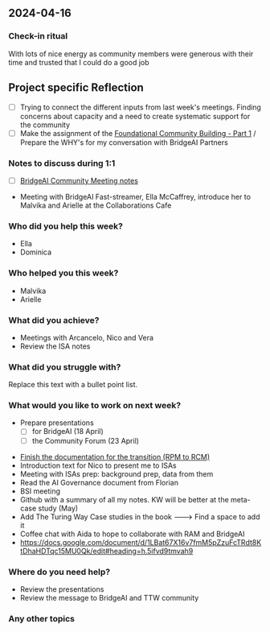 ## 2024-04-16

### Check-in ritual
With lots of nice energy as community members were generous with their time and trusted that I could do a good job

## Project specific Reflection
- [ ] Trying to connect the different inputs from last week's meetings. Finding concerns about capacity and a need to create systematic support for the community
- [ ] Make the assignment of the [Foundational Community Building - Part 1](https://malvikasharan.github.io/community-building-foundational-training/community-narrative.html) / Prepare the WHY's for my conversation with BridgeAI Partners

### Notes to discuss during 1:1
- [ ] [BridgeAI Community Meeting notes](https://hackmd.io/livifc8ISFOrPtua4Pia2Q?both)
- Meeting with BridgeAI Fast-streamer, Ella McCaffrey, introduce her to Malvika and Arielle at the Collaborations Cafe

### Who did you help this week?
- Ella
- Dominica

### Who helped you this week?
* Malvika 
* Arielle

### What did you achieve?
* Meetings with Arcancelo, Nico and Vera
* Review the ISA notes

### What did you struggle with?
Replace this text with a bullet point list.

### What would you like to work on next week?
- Prepare presentations
    - [ ] for BridgeAI (18 April) 
    - [ ] the Community Forum (23 April) 
* [Finish the documentation for the transition (RPM to RCM)](https://hackmd.io/M-DXcHVnTB6sX0euTGUCkw)
* Introduction text for Nico to present me to ISAs
* Meeting with ISAs prep: background prep, data from them
* Read the AI Governance document from Florian
* BSI meeting
* Github with a summary of all my notes. KW will be better at the meta-case study (May)
* Add The Turing Way Case studies in the book ---> Find a space to add it
* Coffee chat with Aida to hope to collaborate with RAM and BridgeAI
* https://docs.google.com/document/d/1LBat67X16v7fmM5pZzuFcTRdt8KtDhaHDTqc15MU0Qk/edit#heading=h.5ifvd9tmvah9


### Where do you need help?
* Review the presentations
* Review the message to BridgeAI and TTW community

### Any other topics
